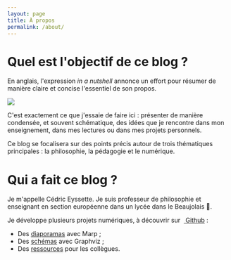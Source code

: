 ```yaml
---
layout: page
title: À propos
permalink: /about/
---
```


# Quel est l'objectif de ce blog ?

En anglais, l'expression _in a nutshell_ annonce un effort pour résumer de manière claire et concise l'essentiel de son propos.

[![]({{site.url}}/nutshell-t.jpg)]({{site.url}}/nutshell-t.jpg)

C'est exactement ce que j'essaie de faire ici : présenter de manière condensée, et souvent schématique, des idées que je rencontre dans mon enseignement, dans mes lectures ou dans mes projets personnels.

Ce blog se focalisera sur des points précis autour de trois thématiques principales : la philosophie, la pédagogie et le numérique.

# Qui a fait ce blog ?

Je m'appelle Cédric Eyssette. Je suis professeur de philosophie et enseignant en section européenne dans un lycée dans le Beaujolais 🍷.

Je développe plusieurs projets numériques, à découvrir sur  [<i class="fab fa-github-alt"></i> Github](https://github.com/eyssette) :

- Des [diaporamas](https://eyssette.github.io/marp-slides/) avec Marp ;
- Des [schémas](https://github.com/eyssette/graphviz-examples/) avec Graphviz ;
- Des [ressources](https://eyssette.github.io/ressources-generales-enseignement-philosophie/) pour les collègues.

 